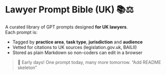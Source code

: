# Lawyer Prompt Bible (UK) 📚⚖️

A curated library of GPT prompts designed **for UK lawyers**.  
Each prompt is:

* Tagged by **practice area**, **task type**, **jurisdiction** and **audience**  
* Vetted for citations to UK sources (legislation.gov.uk, BAILII)  
* Stored as plain Markdown so non-coders can edit in a browser

> 🚧 Early days!  One prompt today, many more tomorrow.
“Add README skeleton”
